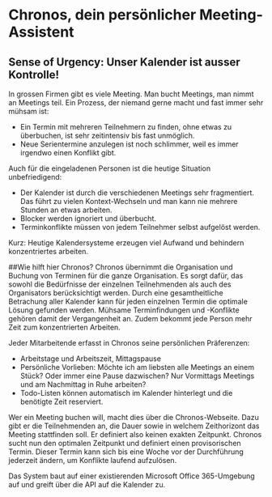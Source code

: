 # Chronos, dein persönlicher Meeting-Assistent
## Sense of Urgency: Unser Kalender ist ausser Kontrolle!
In grossen Firmen gibt es viele Meeting. Man bucht Meetings, man nimmt an Meetings teil. Ein Prozess, der niemand gerne macht und fast immer sehr mühsam ist:
* Ein Termin mit mehreren Teilnehmern zu finden, ohne etwas zu überbuchen, ist sehr zeitintensiv bis fast unmöglich.
* Neue Serientermine anzulegen ist noch schlimmer, weil es immer irgendwo einen Konflikt gibt.

Auch für die eingeladenen Personen ist die heutige Situation unbefriedigend:
* Der Kalender ist durch die verschiedenen Meetings sehr fragmentiert. Das führt zu vielen Kontext-Wechseln und man kann nie mehrere Stunden an etwas arbeiten. 
* Blocker werden ignoriert und überbucht. 
* Terminkonflikte müssen von jedem Teilnehmer selbst aufgelöst werden.

Kurz: Heutige Kalendersysteme erzeugen viel Aufwand und behindern konzentriertes arbeiten.

##Wie hilft hier Chronos?
Chronos übernimmt die Organisation und Buchung von Terminen für die ganze Organisation. Es sorgt dafür, das sowohl die Bedürfnisse der einzelnen Teilnehmenden als auch des Organisators berücksichtigt werden. Durch eine gesamtheitliche Betrachung aller Kalender kann für jeden einzelnen Termin die optimale Lösung gefunden werden. Mühsame Terminfindungen und -Konflikte gehören damit der Vergangenheit an. Zudem bekommt jede Person mehr Zeit zum konzentrierten Arbeiten.

Jeder Mitarbeitende erfasst in Chronos seine persönlichen Präferenzen:
* Arbeitstage und Arbeitszeit, Mittagspause
* Persönliche Vorlieben: Möchte ich am liebsten alle Meetings an einem Stück? Oder immer eine Pause dazwischen? Nur Vormittags Meetings und am Nachmittag in Ruhe arbeiten?
* Todo-Listen können automatisch im Kalender hinterlegt und die benötigte Zeit reserviert. 

Wer ein Meeting buchen will, macht dies über die Chronos-Webseite. Dazu gibt er die Teilnehmenden an, die Dauer sowie in welchem Zeithorizont das Meeting stattfinden soll. Er definiert also keinen exakten Zeitpunkt.
Chronos sucht nun den optimalen Zeitpunkt und definiert einen provisorischen Termin. Dieser Termin kann sich bis eine Woche vor der Durchführung jederzeit ändern, um Konflikte laufend aufzulösen. 

Das System baut auf einer existierenden Microsoft Office 365-Umgebung auf und greift über die API auf die Kalender zu. 